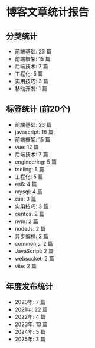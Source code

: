 
# 博客文章统计报告

## 分类统计
- 前端基础: 23 篇
- 前端框架: 15 篇
- 后端技术: 7 篇
- 工程化: 5 篇
- 实用技巧: 3 篇
- 移动开发: 1 篇

## 标签统计 (前20个)
- 前端基础: 23 篇
- javascript: 16 篇
- 前端框架: 15 篇
- vue: 12 篇
- 后端技术: 7 篇
- engineering: 5 篇
- tooling: 5 篇
- 工程化: 5 篇
- es6: 4 篇
- mysql: 4 篇
- css: 3 篇
- 实用技巧: 3 篇
- centos: 2 篇
- nvm: 2 篇
- nodeJs: 2 篇
- 异步编程: 2 篇
- commonjs: 2 篇
- JavaScript: 2 篇
- websocket: 2 篇
- vite: 2 篇

## 年度发布统计
- 2020年: 7 篇
- 2021年: 22 篇
- 2022年: 4 篇
- 2023年: 13 篇
- 2024年: 5 篇
- 2025年: 3 篇
